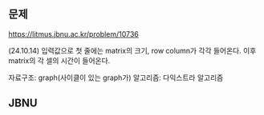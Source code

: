 ## 문제
https://litmus.jbnu.ac.kr/problem/10736

(24.10.14)
입력값으로 첫 줄에는 matrix의 크기, row column가 각각 들어온다.
이후 matrix의 각 셀의 시간이 들어온다. 

자료구조: graph(사이클이 있는 graph가)
알고리즘: 다익스트라 알고리즘

## JBNU


